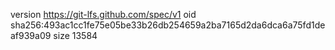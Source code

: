 version https://git-lfs.github.com/spec/v1
oid sha256:493ac1cc1fe75e05be33b26db254659a2ba7165d2da6dca6a75fd1deaf939a09
size 13584
